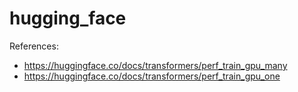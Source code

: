 # hugging_face

References: 

- https://huggingface.co/docs/transformers/perf_train_gpu_many
- https://huggingface.co/docs/transformers/perf_train_gpu_one
